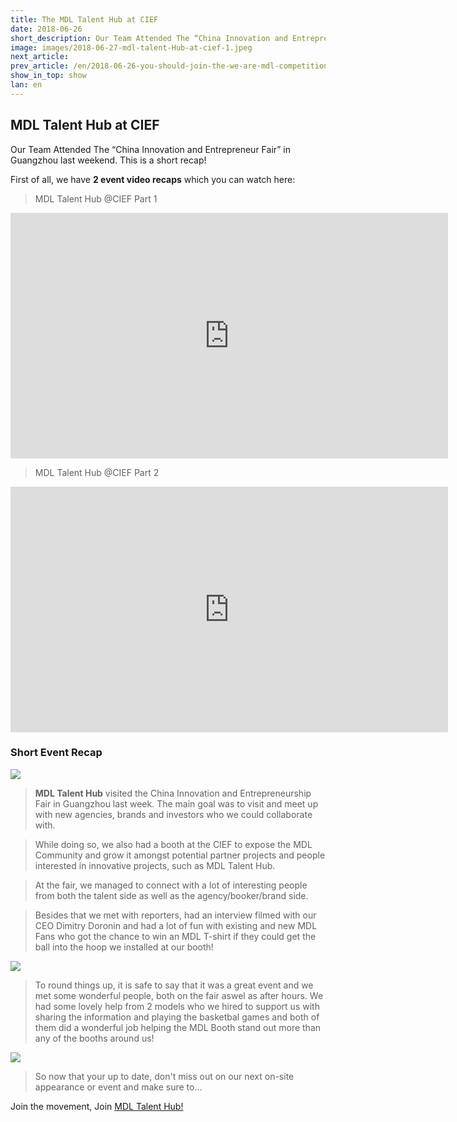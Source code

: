 ```yaml
---
title: The MDL Talent Hub at CIEF
date: 2018-06-26
short_description: Our Team Attended The “China Innovation and Entrepreneur Fair” in Guangzhou last weekend. This is a short recap!
image: images/2018-06-27-mdl-talent-Hub-at-cief-1.jpeg
next_article:
prev_article: /en/2018-06-26-you-should-join-the-we-are-mdl-competition
show_in_top: show
lan: en
---
```


## MDL Talent Hub at CIEF


Our Team Attended The “China Innovation and Entrepreneur Fair” in Guangzhou last weekend. This is a short recap!

First of all, we have **2 event video recaps** which you can watch here:

>MDL Talent Hub @CIEF Part 1

<iframe width="700" height="393" src="https://www.youtube.com/embed/GioGHJLpEKE" frameborder="0" allow="autoplay; encrypted-media" allowfullscreen></iframe>

>MDL Talent Hub @CIEF Part 2

<iframe width="700" height="393" src="https://www.youtube.com/embed/m2R-B6yroD0" frameborder="0" allow="autoplay; encrypted-media" allowfullscreen></iframe>


###   Short Event Recap

![](/images/2018-06-27-mdl-talent-Hub-at-cief-1.jpeg)

>**MDL Talent Hub** visited the China Innovation and Entrepreneurship Fair in Guangzhou last week. The main goal was to visit and meet up with new agencies, brands and investors who we could collaborate with.

>While doing so, we also had a booth at the CIEF to expose the MDL Community and grow it amongst potential partner projects and people interested in innovative projects, such as MDL Talent Hub.

>At the fair, we managed to connect with a lot of interesting people from both the talent side as well as the agency/booker/brand side.

>Besides that we met with reporters, had an interview filmed with our CEO Dimitry Doronin and had a lot of fun with existing and new MDL Fans who got the chance to win an MDL T-shirt if they could get the ball into the hoop we installed at our booth!


![](/images/2018-06-27-mdl-talent-Hub-at-cief-2.jpeg)


>To round things up, it is safe to say that it was a great event and we met some wonderful people, both on the fair aswel as after hours. We had some lovely help from 2 models who we hired to support us with sharing the information and playing the basketbal games and both of them did a wonderful job helping the MDL Booth stand out more than any of the booths around us!

![](/images/2018-06-27-mdl-talent-Hub-at-cief-3.jpeg)

>So now that your up to date, don't miss out on our next on-site appearance or event and make sure to…

Join the movement, Join [MDL Talent Hub!](https://www.mdl.life/)